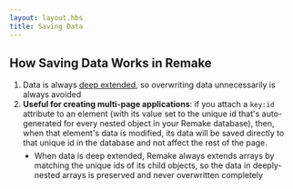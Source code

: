 ```yaml
---
layout: layout.hbs
title: Saving Data
---
```


## How Saving Data Works in Remake

1. Data is always [deep extended](https://davidwalsh.name/javascript-deep-merge), so overwriting data unnecessarily is always avoided
2. **Useful for creating multi-page applications**: if you attach a `key:id` attribute to an element (with its value set to the unique id that's auto-generated for every nested object in your Remake database), then, when that element's data is modified, its data will be saved directly to that unique id in the database and not affect the rest of the page. 
<ul style="margin-top: -8px; margin-left: 20px;">
  <li>When data is deep extended, Remake always extends arrays by matching the unique ids of its child objects, so the data in deeply-nested arrays is preserved and never overwritten completely</li>
</ul>